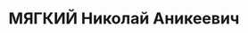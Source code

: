---
title: МЯГКИЙ Николай Аникеевич
description: '1887 г. р., ст-ца Петровская, русский, б/п, образование низшее, приемщик
  на госмельнице № 1. Проживал по месту рождения. Арестован 29.07.1937 г. Предъявленное
  обвинение: "контрреволюционная деятельность". Тройкой при УНКВД по КК 14.02.1938
  г. назначена ВМН - расстрел с конфискацией имущества. Приговор приведен в исполнение
  26.02.1938 г. Реабилитирован Президиумом Краснодарского краевого суда 13.04.1957
  г. за отсутствием состава преступления. 17663'
---